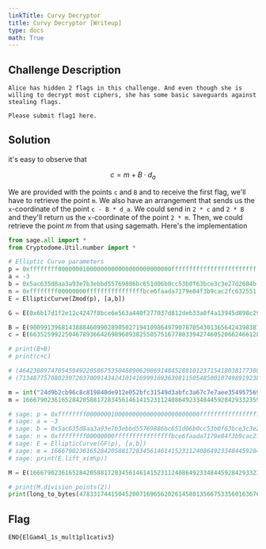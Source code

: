 ```yaml
---
linkTitle: Curvy Decryptor
title: Curvy Decryptor [Writeup]
type: docs
math: True
---
```

## Challenge Description

```
Alice has hidden 2 flags in this challenge. And even though she is willing to decrypt most ciphers, she has some basic saveguards against stealing flags.

Please submit flag1 here.
```

## Solution
it's easy to observe that 

$$
    c = m + B \cdot d_a
$$

We are provided with the points `c` and `B` and to receive the first flag, we'll have to retrieve the point `m`. We also have an arrangement that sends us the `x`-coordinate of the point `c - B * d_a`. We could send in `2 * c` and `2 * B` and they'll return us the `x`-coordinate of the point `2 * m`. Then, we could retrieve the point $m$ from that using sagemath. Here's the implementation

```python
from sage.all import *
from Cryptodome.Util.number import *

# Elliptic Curve parameters
p = 0xffffffff00000001000000000000000000000000ffffffffffffffffffffffff
a = -3
b = 0x5ac635d8aa3a93e7b3ebbd55769886bc651d06b0cc53b0f63bce3c3e27d2604b
n = 0xffffffff00000000ffffffffffffffffbce6faada7179e84f3b9cac2fc632551
E = EllipticCurve(Zmod(p), [a,b])

G = E(0x6b17d1f2e12c4247f8bce6e563a440f277037d812deb33a0f4a13945d898c296, 0x4fe342e2fe1a7f9b8ee7eb4a7c0f9e162bce33576b315ececbb6406837bf51f5)

B = E(90099139681438884609902890502719410986497907870543013656424398387900610492563, 21444449619346676035849575998271304805253255148709293121336119405905077951856)
c = E(66352599225046789366426989609382550575167780339427460520662466128234215248940, 79145928836074131645330320877947346707491948401697157805655071119445717393612)

# print(B+B)
# print(c+c)

# (46423889747054594922058675350488906208691484528810123715418038177388661249479, 77349316888408695637539425856691344712676691738864096109440661967547740809750 : 1)
# (71348775708023972037009143424101416999169363981150548500107498919238880683568, 49698371443641491375535154691280570201566276348885416658937544761774141192889 : 1)

m = int("24d9b2cb96c8c819840de912e052bfc31549d3abfc3a67c7e7aee3549575698e",16)
m = 16667902361652842058817283456146141523112408649233484459284293323592876517774

# sage: p = 0xffffffff00000001000000000000000000000000ffffffffffffffffffffffff
# sage: a = -3
# sage: b = 0x5ac635d8aa3a93e7b3ebbd55769886bc651d06b0cc53b0f63bce3c3e27d2604b
# sage: n = 0xffffffff00000000ffffffffffffffffbce6faada7179e84f3b9cac2fc632551
# sage: E = EllipticCurve(GF(p), [a,b])
# sage: m = 16667902361652842058817283456146141523112408649233484459284293323592876517774
# sage: print(E.lift_x(m%p))

M = E(16667902361652842058817283456146141523112408649233484459284293323592876517774, 75475635116653411073496393466925054198245595119229497257308481229642671010680)

# print(M.division_points(2))
print(long_to_bytes(478331744150452007169656202614580135667533560163676060093785159488648061))
```
## Flag
```
ENO{ElGam4l_1s_mult1pl1cativ3}
```

